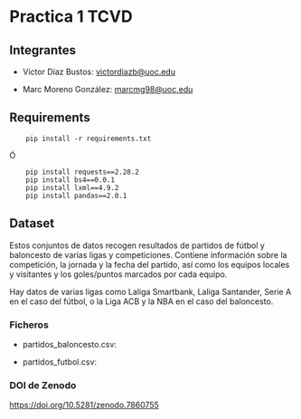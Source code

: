 # Practica 1 TCVD

## Integrantes
 - Víctor Díaz Bustos: victordiazb@uoc.edu

 - Marc Moreno González: marcmg98@uoc.edu 

## Requirements

```
    pip install -r requirements.txt
```
Ó
```
    pip install requests==2.28.2
    pip install bs4==0.0.1
    pip install lxml==4.9.2
    pip install pandas==2.0.1
```

## Dataset

Estos conjuntos de datos recogen resultados de partidos de fútbol y baloncesto de varias ligas y competiciones. Contiene información sobre la competición, la jornada y la fecha del partido, así como los equipos locales y visitantes y los goles/puntos marcados por cada equipo. 

Hay datos de varias ligas como Laliga Smartbank, Laliga Santander, Serie A en el caso del fútbol, o la Liga ACB y la NBA en el caso del baloncesto.

### Ficheros

- partidos_baloncesto.csv:

- partidos_futbol.csv:

### DOI de Zenodo

https://doi.org/10.5281/zenodo.7860755 
